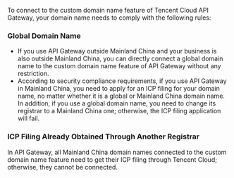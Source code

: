 To connect to the custom domain name feature of Tencent Cloud API Gateway, your domain name needs to comply with the following rules:

### Global Domain Name
- If you use API Gateway outside Mainland China and your business is also outside Mainland China, you can directly connect a global domain name to the custom domain name feature of API Gateway without any restriction.
- According to security compliance requirements, if you use API Gateway in Mainland China, you need to apply for an ICP filing for your domain name, no matter whether it is a global or Mainland China domain name. In addition, if you use a global domain name, you need to change its registrar to a Mainland China one; otherwise, the ICP filing application will fail.

### ICP Filing Already Obtained Through Another Registrar
In API Gateway, all Mainland China domain names connected to the custom domain name feature need to get their ICP filing through Tencent Cloud; otherwise, they cannot be connected.
